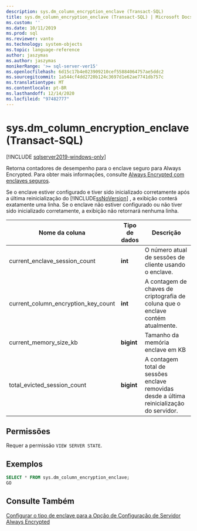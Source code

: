 ```yaml
---
description: sys.dm_column_encryption_enclave (Transact-SQL)
title: sys.dm_column_encryption_enclave (Transact-SQL) | Microsoft Docs
ms.custom: ''
ms.date: 10/11/2019
ms.prod: sql
ms.reviewer: vanto
ms.technology: system-objects
ms.topic: language-reference
author: jaszymas
ms.author: jaszymas
monikerRange: '>= sql-server-ver15'
ms.openlocfilehash: 6d15c17b4e023909210cef55884064757ae5ddc2
ms.sourcegitcommit: 1a544cf4dd2720b124c3697d1e62ae7741db757c
ms.translationtype: MT
ms.contentlocale: pt-BR
ms.lasthandoff: 12/14/2020
ms.locfileid: "97482777"
---
```

# <a name="sysdm_column_encryption_enclave-transact-sql"></a>sys.dm_column_encryption_enclave (Transact-SQL)
[!INCLUDE [sqlserver2019-windows-only](../../includes/applies-to-version/sqlserver2019-windows-only.md)]

Retorna contadores de desempenho para o enclave seguro para Always Encrypted. Para obter mais informações, consulte [Always Encrypted com enclaves seguros](../security/encryption/always-encrypted-enclaves.md).

Se o enclave estiver configurado e tiver sido inicializado corretamente após a última reinicialização do [!INCLUDE[ssNoVersion](../../includes/ssnoversion-md.md)] , a exibição conterá exatamente uma linha. Se o enclave não estiver configurado ou não tiver sido inicializado corretamente, a exibição não retornará nenhuma linha. 

|Nome da coluna|Tipo de dados|Descrição|  
|-----------------|---------------|-----------------|  
|current_enclave_session_count|**int**|O número atual de sessões de cliente usando o enclave.|  
|current_column_encryption_key_count|**int**|A contagem de chaves de criptografia de coluna que o enclave contém atualmente.|  
|current_memory_size_kb|**bigint**|Tamanho da memória enclave em KB|  
|total_evicted_session_count|**bigint**|A contagem total de sessões enclave removidas desde a última reinicialização do servidor.|   
  
## <a name="permissions"></a>Permissões  
Requer a permissão `VIEW SERVER STATE`.   
  
## <a name="examples"></a>Exemplos  
 
```sql  
SELECT * FROM sys.dm_column_encryption_enclave;  
GO  
```  
  
## <a name="see-also"></a>Consulte Também  
 [Configurar o tipo de enclave para a Opção de Configuração de Servidor Always Encrypted](../../database-engine/configure-windows/configure-column-encryption-enclave-type.md)
  
  
